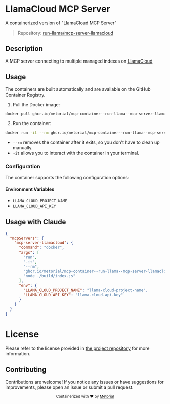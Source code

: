 
# LlamaCloud MCP Server

A containerized version of "LlamaCloud MCP Server"

> Repository: [run-llama/mcp-server-llamacloud](https://github.com/run-llama/mcp-server-llamacloud)

## Description

A MCP server connecting to multiple managed indexes on [LlamaCloud](https://cloud.llamaindex.ai/)


## Usage

The containers are built automatically and are available on the GitHub Container Registry.

1. Pull the Docker image:

```bash
docker pull ghcr.io/metorial/mcp-container--run-llama--mcp-server-llamacloud--mcp-server-llamacloud
```

2. Run the container:

```bash
docker run -it --rm ghcr.io/metorial/mcp-container--run-llama--mcp-server-llamacloud--mcp-server-llamacloud 
```

- `--rm` removes the container after it exits, so you don't have to clean up manually.
- `-it` allows you to interact with the container in your terminal.


### Configuration

The container supports the following configuration options:




#### Environment Variables

- `LLAMA_CLOUD_PROJECT_NAME`
- `LLAMA_CLOUD_API_KEY`




## Usage with Claude

```json
{
  "mcpServers": {
    "mcp-server-llamacloud": {
      "command": "docker",
      "args": [
        "run",
        "-it",
        "--rm",
        "ghcr.io/metorial/mcp-container--run-llama--mcp-server-llamacloud--mcp-server-llamacloud",
        "node ./build/index.js"
      ],
      "env": {
        "LLAMA_CLOUD_PROJECT_NAME": "llama-cloud-project-name",
        "LLAMA_CLOUD_API_KEY": "llama-cloud-api-key"
      }
    }
  }
}
```

# License

Please refer to the license provided in [the project repository](https://github.com/run-llama/mcp-server-llamacloud) for more information.

## Contributing

Contributions are welcome! If you notice any issues or have suggestions for improvements, please open an issue or submit a pull request.

<div align="center">
  <sub>Containerized with ❤️ by <a href="https://metorial.com">Metorial</a></sub>
</div>
  